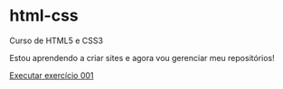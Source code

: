 # html-css
 Curso de HTML5 e CSS3

Estou aprendendo a criar sites e agora vou gerenciar meu repositórios!

<a href="https://joaopaulodasilvasousa.github.io/html-css/Exercicios/Ex001/index.html/">Executar exercício 001</a>